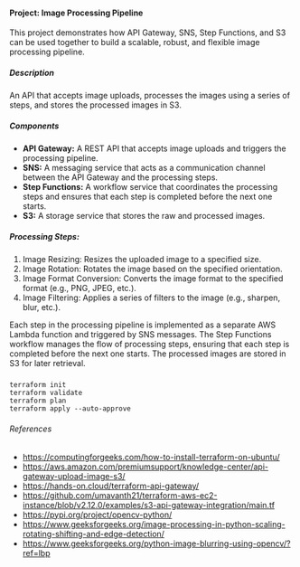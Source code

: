 #### Project: Image Processing Pipeline
This project demonstrates how API Gateway, SNS, Step Functions, and S3 can be used together to build a scalable, robust, and flexible image processing pipeline.

##### Description 
An API that accepts image uploads, processes the images using a series of steps, and stores the processed images in S3.

##### Components

- **API Gateway:** A REST API that accepts image uploads and triggers the processing pipeline.
- **SNS:** A messaging service that acts as a communication channel between the API Gateway and the processing steps.
- **Step Functions:** A workflow service that coordinates the processing steps and ensures that each step is completed before the next one starts.
- **S3:** A storage service that stores the raw and processed images.

##### Processing Steps:
1. Image Resizing: Resizes the uploaded image to a specified size.
2. Image Rotation: Rotates the image based on the specified orientation.
3. Image Format Conversion: Converts the image format to the specified format (e.g., PNG, JPEG, etc.).
4. Image Filtering: Applies a series of filters to the image (e.g., sharpen, blur, etc.).

Each step in the processing pipeline is implemented as a separate AWS Lambda function and triggered by SNS messages. 
The Step Functions workflow manages the flow of processing steps, ensuring that each step is completed before the next one starts. 
The processed images are stored in S3 for later retrieval.


##### 
```shell
terraform init
terraform validate
terraform plan
terraform apply --auto-approve
```


###### References
- https://computingforgeeks.com/how-to-install-terraform-on-ubuntu/
- https://aws.amazon.com/premiumsupport/knowledge-center/api-gateway-upload-image-s3/
- https://hands-on.cloud/terraform-api-gateway/
- https://github.com/umavanth21/terraform-aws-ec2-instance/blob/v2.12.0/examples/s3-api-gateway-integration/main.tf
- https://pypi.org/project/opencv-python/
- https://www.geeksforgeeks.org/image-processing-in-python-scaling-rotating-shifting-and-edge-detection/
- https://www.geeksforgeeks.org/python-image-blurring-using-opencv/?ref=lbp




